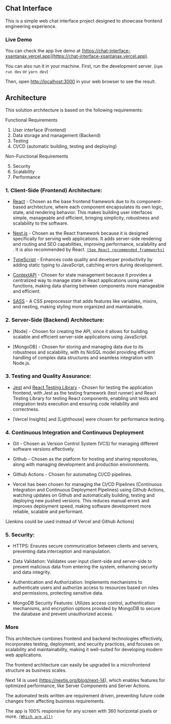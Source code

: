 ## Chat Interface

This is a simple web chat interface project designed to showcase frontend engineering experience.

### Live Demo

You can check the app live demo at [https://chat-interface-xsantanax.vercel.app](https://chat-interface-xsantanax.vercel.app).

You can also run it in your machine. First, run the development server. (`npm run dev` or `yarn dev`)

Then, open [http://localhost:3000](http://localhost:3000) in your web browser to see the result.

<!--
### Stack Choices

The following tools have been chosen due to their robustness, simplicity, maintenance, performance, security and scalability.

- [Javascript] - Chosen as language for its compatibility with other chosen frameworks and its widespread use in web development.

- [React](https://react.dev/) - Chosen as the base frontend framework due to its component-based architecture, where each component encapsulates its own logic, state, and rendering behavior. This makes building user interfaces simple, manageable and efficient.

- [Next.js](https://nextjs.org/docs) - Chosen as the React framework because it is designed specifically for serving web applications. It adds server-side rendering and routing capabilities, improving performance and SEO. It is also recommended by React.
  [`(See React recommended frameworks)`](https://react.dev/learn/start-a-new-react-project)

- [TypeScript](https://www.typescriptlang.org/) - Chosen for type safety, which helps catch errors during development and improves code quality and maintainability.

- [ContextAPI](https://react.dev/reference/react/createContext) - Chosen for state management.

- [SASS](https://sass-lang.com) - Chosen for styling due to its features like variables, mixins, nesting, and simpler indentation syntax, which make styling more organized and maintainable.

- [Jest](https://jestjs.io/) and [React Testing Library](https://testing-library.com/docs/react-testing-library/intro/) - Chosen for testing the application, with Jest as the testing framework (test runner) and React Testing Library for testing React components.

- [Node] - Chosen for creating the API, since it allows for building scalable and efficient server-side applications using JavaScript.

- [MongoDB] - Chosen for database management due to its robustness and scalability, providing efficient handling of complex data structures and seamless integration with Node.js for a streamlined development process.
-->

## Architecture

This solution architecture is based on the following requirements:

Functional Requirements

1. User interface (Frontend)
2. Data storage and management (Backend)
3. Testing
4. CI/CD (automatic building, testing and deploying)

Non-Functional Requirements

5. Security
6. Scalability
7. Performance

### 1. Client-Side (Frontend) Architecture:

- [React](https://react.dev/) - Chosen as the base frontend framework due to its component-based architecture, where each component encapsulates its own logic, state, and rendering behavior. This makes building user interfaces simple, manageable and efficient, bringing simplicity, robustness and scalability to the software.

- [Next.js](https://nextjs.org/docs) - Chosen as the React framework because it is designed specifically for serving web applications. It adds server-side rendering and routing and SEO capabilities, improving performance, scalability and . It is also recommended by React.
  [`(See React recommended frameworks)`](https://react.dev/learn/start-a-new-react-project)

- [TypeScript](https://www.typescriptlang.org/) - Enhances code quality and developer productivity by adding static typing to JavaScript, catching errors during development.

- [ContextAPI](https://react.dev/reference/react/createContext) - Chosen for state management because it provides a centralized way to manage state in React applications using native functions, making data sharing between components more manageable and efficient.

- [SASS](https://sass-lang.com) - A CSS preprocessor that adds features like variables, mixins, and nesting, making styling more organized and maintainable.

### 2. Server-Side (Backend) Architecture:

- [Node] - Chosen for creating the API, since it allows for building scalable and efficient server-side applications using JavaScript.

- [MongoDB] - Chosen for storing and managing data due to its robustness and scalability, with its NoSQL model providing efficient handling of complex data structures and seamless integration with Node.js.

### 3. Testing and Quality Assurance:

- [Jest](https://jestjs.io/) and [React Testing Library](https://testing-library.com/docs/react-testing-library/intro/) - Chosen for testing the application frontend, with Jest as the testing framework (test runner) and React Testing Library for testing React components, enabling unit tests and integration tests execution and ensuring code reliability and correctness.

- [Vercel Insights] and [Lighthouse] were chosen for performance testing.

<!-- - API Testing: Additional frameworks or tools can be used to test backend API endpoints and functionality, ensuring robustness and stability. -->

### 4. Continuous Integration and Continuous Deployment

- Git - Chosen as Version Control System (VCS) for managing different software versions effectively.

- Github - Chosen as the platform for hosting and sharing repositories, along with managing development and production environments.

- Github Actions - Chosen for automating CI/CD pipelines.

- Vercel has been chosen for managing the CI/CD Pipelines (Continuous Integration and Continuous Deployment Pipelines) using Github Actions, watching updates on Github and automatically building, testing and deploying new pushed versions. This reduces manual errors and improves deployment speed, making software development more reliable, scalable and performant.

(Jenkins could be used instead of Vercel and Github Actions)

<!-- - Docker and Kubernetes: Containerization using Docker and orchestration with Kubernetes facilitate deployment and scalability of containerized applications, improving efficiency and management. -->

### 5. Security:

- HTTPS: Ensures secure communication between clients and servers, preventing data interception and manipulation.

- Data Validation: Validates user input client-side and server-side to prevent malicious data from entering the system, enhancing security and data integrity.

- Authentication and Authorization: Implements mechanisms to authenticate users and authorize access to resources based on roles and permissions, protecting sensitive data.

- MongoDB Security Features: Utilizes access control, authentication mechanisms, and encryption options provided by MongoDB to secure the database and prevent unauthorized access.

### More

This architecture combines frontend and backend technologies effectively, incorporates testing, deployment, and security practices, and focuses on scalability and maintainability, making it well-suited for developing modern web applications.

The frontend architecture can easily be upgraded to a microfrontend structure as business scales.

Next 14 is used (https://nextjs.org/blog/next-14), which enables features for optimized performance, like Server Components and Server Actions.

The automated tests written are requirement driven, preventing future code changes from affecting business requirements.

The app is 100% responsive for any screen with 360 horizontal pixels or more. [`(Which are all)`](https://gs.statcounter.com/screen-resolution-stats/mobile/worldwide)
